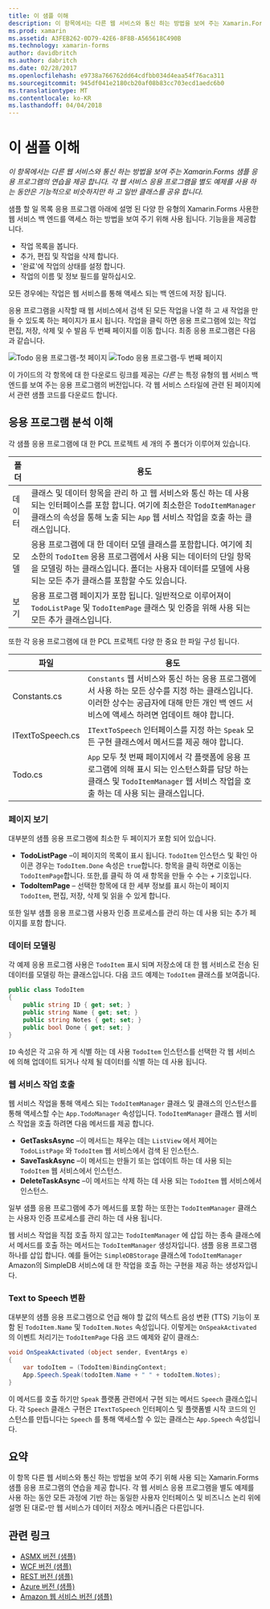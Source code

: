 ```yaml
---
title: 이 샘플 이해
description: 이 항목에서는 다른 웹 서비스와 통신 하는 방법을 보여 주는 Xamarin.Forms 샘플 응용 프로그램의 연습을 제공 합니다. 각 웹 서비스 응용 프로그램을 별도 예제를 사용 하는 동안은 기능적으로 비슷하지만 하 고 일반 클래스를 공유 합니다.
ms.prod: xamarin
ms.assetid: A3FEB262-0D79-42E6-8F8B-A565618C490B
ms.technology: xamarin-forms
author: davidbritch
ms.author: dabritch
ms.date: 02/28/2017
ms.openlocfilehash: e9738a766762dd64cdfbb034d4eaa54f76aca311
ms.sourcegitcommit: 945df041e2180cb20af08b83cc703ecd1aedc6b0
ms.translationtype: MT
ms.contentlocale: ko-KR
ms.lasthandoff: 04/04/2018
---
```

# <a name="understanding-the-sample"></a>이 샘플 이해

_이 항목에서는 다른 웹 서비스와 통신 하는 방법을 보여 주는 Xamarin.Forms 샘플 응용 프로그램의 연습을 제공 합니다. 각 웹 서비스 응용 프로그램을 별도 예제를 사용 하는 동안은 기능적으로 비슷하지만 하 고 일반 클래스를 공유 합니다._

샘플 할 일 목록 응용 프로그램 아래에 설명 된 다양 한 유형의 Xamarin.Forms 사용한 웹 서비스 백 엔드를 액세스 하는 방법을 보여 주기 위해 사용 됩니다. 기능을을 제공합니다.

- 작업 목록을 봅니다.
- 추가, 편집 및 작업을 삭제 합니다.
- '완료'에 작업의 상태를 설정 합니다.
- 작업의 이름 및 정보 필드를 말하십시오.

모든 경우에는 작업은 웹 서비스를 통해 액세스 되는 백 엔드에 저장 됩니다.

응용 프로그램을 시작할 때 웹 서비스에서 검색 된 모든 작업을 나열 하 고 새 작업을 만들 수 있도록 하는 페이지가 표시 됩니다. 작업을 클릭 하면 응용 프로그램에 있는 작업 편집, 저장, 삭제 및 수 발음 두 번째 페이지를 이동 합니다. 최종 응용 프로그램은 다음과 같습니다.

![](walkthrough-images/app-example-1.png "Todo 응용 프로그램-첫 페이지")
![](walkthrough-images/app-example-2.png "Todo 응용 프로그램-두 번째 페이지")

이 가이드의 각 항목에 대 한 다운로드 링크를 제공는 *다른* 는 특정 유형의 웹 서비스 백 엔드를 보여 주는 응용 프로그램의 버전입니다. 각 웹 서비스 스타일에 관련 된 페이지에서 관련 샘플 코드를 다운로드 합니다.

## <a name="understanding-the-application-anatomy"></a>응용 프로그램 분석 이해

각 샘플 응용 프로그램에 대 한 PCL 프로젝트 세 개의 주 폴더가 이루어져 있습니다.

|폴더|용도|
|--- |--- |
|데이터|클래스 및 데이터 항목을 관리 하 고 웹 서비스와 통신 하는 데 사용 되는 인터페이스를 포함 합니다. 여기에 최소한은 `TodoItemManager` 클래스의 속성을 통해 노출 되는 `App` 웹 서비스 작업을 호출 하는 클래스입니다.|
|모델|응용 프로그램에 대 한 데이터 모델 클래스를 포함합니다. 여기에 최소한의 `TodoItem` 응용 프로그램에서 사용 되는 데이터의 단일 항목을 모델링 하는 클래스입니다. 폴더는 사용자 데이터를 모델에 사용 되는 모든 추가 클래스를 포함할 수도 있습니다.|
|보기|응용 프로그램 페이지가 포함 됩니다. 일반적으로 이루어져이 `TodoListPage` 및 `TodoItemPage` 클래스 및 인증을 위해 사용 되는 모든 추가 클래스입니다.|

또한 각 응용 프로그램에 대 한 PCL 프로젝트 다양 한 중요 한 파일 구성 됩니다.

|파일|용도|
|--- |--- |
|Constants.cs|`Constants` 웹 서비스와 통신 하는 응용 프로그램에서 사용 하는 모든 상수를 지정 하는 클래스입니다. 이러한 상수는 공급자에 대해 만든 개인 백 엔드 서비스에 액세스 하려면 업데이트 해야 합니다.|
|ITextToSpeech.cs|`ITextToSpeech` 인터페이스를 지정 하는 `Speak` 모든 구현 클래스에서 메서드를 제공 해야 합니다.|
|Todo.cs|`App` 모두 첫 번째 페이지에서 각 플랫폼에 응용 프로그램에 의해 표시 되는 인스턴스화를 담당 하는 클래스 및 `TodoItemManager` 웹 서비스 작업을 호출 하는 데 사용 되는 클래스입니다.|

### <a name="viewing-pages"></a>페이지 보기

대부분의 샘플 응용 프로그램에 최소한 두 페이지가 포함 되어 있습니다.

- **TodoListPage** –이 페이지의 목록이 표시 됩니다. `TodoItem` 인스턴스 및 확인 아이콘 경우는 `TodoItem.Done` 속성은 `true`합니다. 항목을 클릭 하면로 이동는 `TodoItemPage`합니다. 또한,를 클릭 하 여 새 항목을 만들 수 수는 *+* 기호입니다.
- **TodoItemPage** – 선택한 항목에 대 한 세부 정보를 표시 하는이 페이지 `TodoItem`, 편집, 저장, 삭제 및 읽을 수 있게 합니다.

또한 일부 샘플 응용 프로그램 사용자 인증 프로세스를 관리 하는 데 사용 되는 추가 페이지를 포함 합니다.

### <a name="modeling-the-data"></a>데이터 모델링

각 예제 응용 프로그램 사용은 `TodoItem` 표시 되며 저장소에 대 한 웹 서비스로 전송 된 데이터를 모델링 하는 클래스입니다. 다음 코드 예제는 `TodoItem` 클래스를 보여줍니다.

```csharp
public class TodoItem
{
    public string ID { get; set; }
    public string Name { get; set; }
    public string Notes { get; set; }
    public bool Done { get; set; }
}
```

`ID` 속성은 각 고유 하 게 식별 하는 데 사용 `TodoItem` 인스턴스를 선택한 각 웹 서비스에 의해 업데이트 되거나 삭제 될 데이터를 식별 하는 데 사용 됩니다.

### <a name="invoking-web-service-operations"></a>웹 서비스 작업 호출

웹 서비스 작업을 통해 액세스 되는 `TodoItemManager` 클래스 및 클래스의 인스턴스를 통해 액세스할 수는 `App.TodoManager` 속성입니다. `TodoItemManager` 클래스 웹 서비스 작업을 호출 하려면 다음 메서드를 제공 합니다.

- **GetTasksAsync** –이 메서드는 채우는 데는 `ListView` 에서 제어는 `TodoListPage` 와 `TodoItem` 웹 서비스에서 검색 된 인스턴스.
- **SaveTaskAsync** –이 메서드는 만들기 또는 업데이트 하는 데 사용 되는 `TodoItem` 웹 서비스에서 인스턴스.
- **DeleteTaskAsync** –이 메서드는 삭제 하는 데 사용 되는 `TodoItem` 웹 서비스에서 인스턴스.

일부 샘플 응용 프로그램에 추가 메서드를 포함 하는 또한는 `TodoItemManager` 클래스는 사용자 인증 프로세스를 관리 하는 데 사용 됩니다.

웹 서비스 작업을 직접 호출 하지 않고는 `TodoItemManager` 에 삽입 하는 종속 클래스에서 메서드를 호출 하는 메서드는 `TodoItemManager` 생성자입니다. 샘플 응용 프로그램 하나를 삽입 합니다. 예를 들어는 `SimpleDBStorage` 클래스에 `TodoItemManager` Amazon의 SimpleDB 서비스에 대 한 작업을 호출 하는 구현을 제공 하는 생성자입니다.

### <a name="translating-text-to-speech"></a>Text to Speech 변환

대부분의 샘플 응용 프로그램으로 언급 해야 할 값의 텍스트 음성 변환 (TTS) 기능이 포함 된 `TodoItem.Name` 및 `TodoItem.Notes` 속성입니다. 이렇게는 `OnSpeakActivated` 의 이벤트 처리기는 `TodoItemPage` 다음 코드 예제와 같이 클래스:

```csharp
void OnSpeakActivated (object sender, EventArgs e)
{
    var todoItem = (TodoItem)BindingContext;
    App.Speech.Speak(todoItem.Name + " " + todoItem.Notes);
}
```

이 메서드를 호출 하기만 `Speak` 플랫폼 관련에서 구현 되는 메서드 `Speech` 클래스입니다. 각 `Speech` 클래스 구현은 `ITextToSpeech` 인터페이스 및 플랫폼별 시작 코드의 인스턴스를 만듭니다는 `Speech` 를 통해 액세스할 수 있는 클래스는 `App.Speech` 속성입니다.

## <a name="summary"></a>요약

이 항목 다른 웹 서비스와 통신 하는 방법을 보여 주기 위해 사용 되는 Xamarin.Forms 샘플 응용 프로그램의 연습을 제공 합니다. 각 웹 서비스 응용 프로그램을 별도 예제를 사용 하는 동안 모든 과정에 기반 하는 동일한 사용자 인터페이스 및 비즈니스 논리 위에 설명 된 대로-만 웹 서비스가 데이터 저장소 메커니즘은 다른입니다.


## <a name="related-links"></a>관련 링크

- [ASMX 버전 (샘플)](https://developer.xamarin.com/samples/xamarin-forms/WebServices/TodoASMX)
- [WCF 버전 (샘플)](https://developer.xamarin.com/samples/xamarin-forms/WebServices/TodoWCF)
- [REST 버전 (샘플)](https://developer.xamarin.com/samples/xamarin-forms/WebServices/TodoREST)
- [Azure 버전 (샘플)](https://developer.xamarin.com/samples/xamarin-forms/WebServices/TodoAzure)
- [Amazon 웹 서비스 버전 (샘플)](https://developer.xamarin.com/samples/xamarin-forms/WebServices/TodoAWS)
